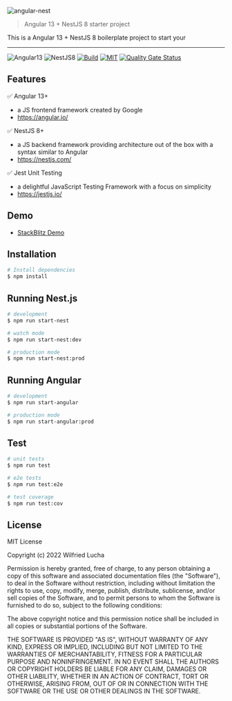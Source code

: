 ![angular-nest](https://user-images.githubusercontent.com/7531596/82949797-813e0600-9fa4-11ea-8eaa-3101c3f0b092.png)
> Angular 13 + NestJS 8 starter project  

This is a Angular 13 + NestJS 8 boilerplate project to start your 

<hr />

![Angular13](https://img.shields.io/badge/Angular-13-brightgreen)
![NestJS8](https://img.shields.io/badge/NestJS-8-brightgreen)
[![Build](https://api.travis-ci.org/wlucha/angular-nest.svg?branch=master)](https://travis-ci.org/github/wlucha/angular-nest)
[![MIT](https://img.shields.io/packagist/l/doctrine/orm.svg)]()
[![Quality Gate Status](https://sonarcloud.io/api/project_badges/measure?project=wlucha_angular-nest-nx&metric=alert_status)](https://sonarcloud.io/dashboard?id=wlucha_angular-nest-nx)  

## Features    
✅ Angular 13+<br />
  - a JS frontend framework created by Google<br />
  - https://angular.io/<br />

✅ NestJS 8+<br />
  - a JS backend framework providing architecture out of the box with a syntax similar to Angular<br />
  - https://nestjs.com/<br />

✅ Jest Unit Testing<br />
  - a delightful JavaScript Testing Framework with a focus on simplicity<br />
  - https://jestjs.io/<br />

## Demo
- [StackBlitz Demo](https://stackblitz.com/github/wlucha/angular-nest)


## Installation

```bash
# Install dependencies
$ npm install
```

## Running Nest.js

```bash
# development
$ npm run start-nest

# watch mode
$ npm run start-nest:dev

# production mode
$ npm run start-nest:prod
```

## Running Angular

```bash
# development
$ npm run start-angular

# production mode
$ npm run start-angular:prod
```

## Test

```bash
# unit tests
$ npm run test

# e2e tests
$ npm run test:e2e

# test coverage
$ npm run test:cov
```


## License
MIT License

Copyright (c) 2022 Wilfried Lucha

Permission is hereby granted, free of charge, to any person obtaining a copy
of this software and associated documentation files (the "Software"), to deal
in the Software without restriction, including without limitation the rights
to use, copy, modify, merge, publish, distribute, sublicense, and/or sell
copies of the Software, and to permit persons to whom the Software is
furnished to do so, subject to the following conditions:

The above copyright notice and this permission notice shall be included in all
copies or substantial portions of the Software.

THE SOFTWARE IS PROVIDED "AS IS", WITHOUT WARRANTY OF ANY KIND, EXPRESS OR
IMPLIED, INCLUDING BUT NOT LIMITED TO THE WARRANTIES OF MERCHANTABILITY,
FITNESS FOR A PARTICULAR PURPOSE AND NONINFRINGEMENT. IN NO EVENT SHALL THE
AUTHORS OR COPYRIGHT HOLDERS BE LIABLE FOR ANY CLAIM, DAMAGES OR OTHER
LIABILITY, WHETHER IN AN ACTION OF CONTRACT, TORT OR OTHERWISE, ARISING FROM,
OUT OF OR IN CONNECTION WITH THE SOFTWARE OR THE USE OR OTHER DEALINGS IN THE
SOFTWARE.

